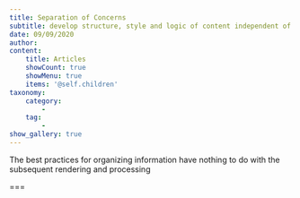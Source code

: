 ```yaml
---
title: Separation of Concerns
subtitle: develop structure, style and logic of content independent of each other
date: 09/09/2020
author: 
content:
    title: Articles
    showCount: true
    showMenu: true
    items: '@self.children'
taxonomy:
    category: 
        - 
    tag: 
        - 
show_gallery: true
---
```


The best practices for organizing information have nothing to do with the subsequent rendering and processing

===



